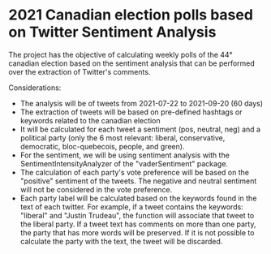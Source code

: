 # 2021 Canadian election polls based on Twitter Sentiment Analysis
The project has the objective of calculating weekly polls of the 44° canadian election based on the sentiment analysis that can be performed over the extraction of Twitter's comments.

Considerations:
- The analysis will be of tweets from 2021-07-22 to 2021-09-20 (60 days)
- The extraction of tweets will be based on pre-defined hashtags or keywords related to the canadian election
- It will be calculated for each tweet a sentiment (pos, neutral, neg) and a political party (only the 6 most relevant: liberal, conservative, democratic, bloc-quebecois, people, and green). 
- For the sentiment, we will be using sentiment analysis with the SentimentIntensityAnalyzer of the "vaderSentiment" package. 
- The calculation of each party's vote preference will be based on the "positive" sentiment of the tweets. The negative and neutral sentiment will not be considered in the vote preference.
- Each party label will be calculated based on the keywords found in the text of each twitter. For example, if a tweet contains the keywords: "liberal" and "Justin Trudeau", the function will associate that tweet to the liberal party. If a tweet text has comments on more than one party, the party that has more words will be preserved. If it is not possible to calculate the party with the text, the tweet will be discarded.
